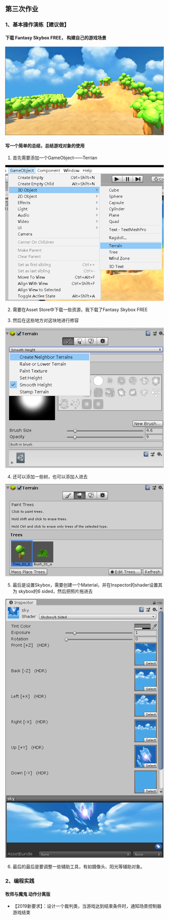 ## 第三次作业
### 1、基本操作演练【建议做】

#### 下载 Fantasy Skybox FREE， 构建自己的游戏场景

![1](img/1.png)

#### 写一个简单的总结，总结游戏对象的使用

1. 首先需要添加一个GameObject——Terrian

![2](img/2.png)

2. 需要在Asset Store中下载一些资源，我下载了Fantasy Skybox FREE

3. 然后在这些地方对这块地进行修容

![3](img/3.png)

4. 还可以添加一些树，也可以添加人进去

![4](img/4.png)

5. 最后是设置Skybox，需要创建一个Material，并在Inspector的shader设置其为 skybox的6 sided，然后把照片拖进去

![5](img/5.png)

6. 最后的最后是要调整一些辅助工具，有如摄像头、阳光等辅助对象。

### 2、编程实践

#### 牧师与魔鬼 动作分离版
* 【2019新要求】：设计一个裁判类，当游戏达到结束条件时，通知场景控制器游戏结束
